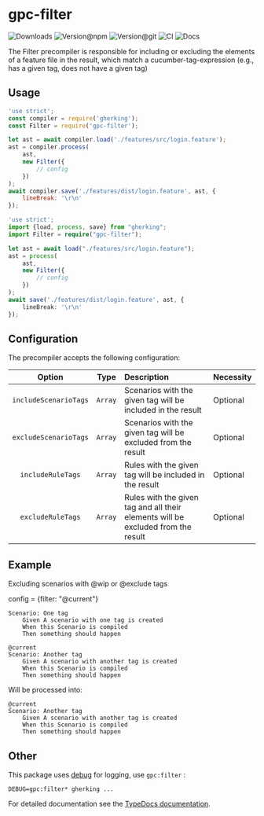 # gpc-filter

![Downloads](https://img.shields.io/npm/dw/gpc-filter?style=flat-square)
![Version@npm](https://img.shields.io/npm/v/gpc-filter?label=version%40npm&style=flat-square)
![Version@git](https://img.shields.io/github/package-json/v/gherking/gpc-filter/master?label=version%40git&style=flat-square)
![CI](https://img.shields.io/github/workflow/status/gherking/gpc-filter/CI/master?label=ci&style=flat-square)
![Docs](https://img.shields.io/github/workflow/status/gherking/gpc-filter/Docs/master?label=docs&style=flat-square)

The Filter precompiler is responsible for including or excluding the elements of a feature file in the result, which match a cucumber-tag-expression (e.g., has a given tag, does not have a given tag)

## Usage

```javascript
'use strict';
const compiler = require('gherking');
const Filter = require('gpc-filter');

let ast = await compiler.load('./features/src/login.feature');
ast = compiler.process(
    ast,
    new Filter({
        // config
    })
);
await compiler.save('./features/dist/login.feature', ast, {
    lineBreak: '\r\n'
});
```

```typescript
'use strict';
import {load, process, save} from "gherking";
import Filter = require("gpc-filter");

let ast = await load("./features/src/login.feature");
ast = process(
    ast,
    new Filter({
        // config
    })
);
await save('./features/dist/login.feature', ast, {
    lineBreak: '\r\n'
});
```

## Configuration

The precompiler accepts the following configuration:

| Option | Type | Description | Necessity |
|:------:|:----:|:------------|:----------|
| `includeScenarioTags` | `Array` | Scenarios with the given tag will be included in the result | Optional |
| `excludeScenarioTags` | `Array` | Scenarios with the given tag will be excluded from the result | Optional |
| `includeRuleTags` | `Array` | Rules with the given tag will be included in the result | Optional |
| `excludeRuleTags` | `Array` | Rules with the given tag and all their elements will be excluded from the result | Optional |

## Example
Excluding scenarios with @wip or @exclude tags

config = {filter: "@current"}

```@wip
Scenario: One tag
    Given A scenario with one tag is created
    When this Scenario is compiled
    Then something should happen

@current
Scenario: Another tag
    Given A scenario with another tag is created
    When this Scenario is compiled
    Then something should happen
```

Will be processed into:

```
@current
Scenario: Another tag
    Given A scenario with another tag is created
    When this Scenario is compiled
    Then something should happen
```

## Other

This package uses [debug](https://www.npmjs.com/package/debug) for logging, use `gpc:filter` :

```shell
DEBUG=gpc:filter* gherking ...
```

For detailed documentation see the [TypeDocs documentation](https://gherking.github.io/gpc-filter/).